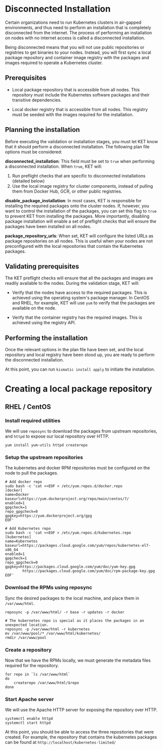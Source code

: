 # Disconnected Installation

Certain organizations need to run Kubernetes clusters in air-gapped environments, and thus need to perform an installation that is completely disconnected from the internet. The process of performing an installation on nodes with no internet access is called a disconnected installation.

Being disconnected means that you will not use public repositories or registries to get binaries to your nodes. Instead, you will first sync a local package repository and container image registry with the packages and images required to operate a Kubernetes cluster.

## Prerequisites

* Local package repository that is accessible from all nodes. This repository must include the Kubernetes software packages and their transitive dependencies.

* Local docker registry that is accessible from all nodes. This registry must be seeded with the images required for the installation.

## Planning the installation
Before executing the validation or installation stages, you must let KET know that
it should perform a disconnected installation. The following plan file options
must be considered:

**disconnected_installation**: This field must be set to `true` when performing a
disconnected installation. When `true`, KET will:
1. Run preflight checks that are specific to disconnected installations (detailed below)
2. Use the local image registry for cluster components, instead of pulling them from
Docker Hub, GCR, or other public registries.

**disable_package_installation**: In most cases, KET is responsible for installing the required packages onto the cluster nodes. If, however, you want to control the installation of the packages, you can set this flag to `true` to prevent KET from installing the packages. More importantly, disabling package installation will enable a set of preflight checks that will ensure the packages have been installed on all nodes.

**package_repository_urls**: When set, KET will configure the listed URLs as package repositories on all nodes. This is useful when your nodes are not preconfigured with the local repositories that contain the Kubernetes packages.

## Validating prerequisites
The KET preflight checks will ensure that all the packages and images are
readily available to the nodes. During the validation stage, KET will:

* Verify that the nodes have access to the required packages. This is achieved using
the operating system's package manager. In CentOS and RHEL, for example, KET will use `yum`
to verify that the packages are available on the node.

* Verify that the container registry has the required images. This is achieved using the registry API.

## Performing the installation

Once the relevant options in the plan file have been set, and the local repository and local registry have been stood up, you are ready to perform the disconnected installation. 

At this point, you can run `kismatic install apply` to initiate the installation.

# Creating a local package repository

## RHEL / CentOS

### Install required utilities
We will use `reposync` to download the packages from upstream repositories, and `httpd` to expose our local repository over HTTP.

```
yum install yum-utils httpd createrepo
```

### Setup the upstream repositories

The kubernetes and docker RPM repositories must be configured on the node to pull the packages.

```
# Add docker repo
sudo bash -c 'cat <<EOF > /etc/yum.repos.d/docker.repo
[docker]
name=Docker
baseurl=https://yum.dockerproject.org/repo/main/centos/7/
enabled=1
gpgcheck=1
repo_gpgcheck=0
gpgkey=https://yum.dockerproject.org/gpg
EOF'

# Add Kubernetes repo
sudo bash -c 'cat <<EOF > /etc/yum.repos.d/kubernetes.repo
[kubernetes]
name=Kubernetes
baseurl=https://packages.cloud.google.com/yum/repos/kubernetes-el7-x86_64
enabled=1
gpgcheck=1
repo_gpgcheck=0
gpgkey=https://packages.cloud.google.com/yum/doc/yum-key.gpg
        https://packages.cloud.google.com/yum/doc/rpm-package-key.gpg
EOF'
```

### Download the RPMs using reposync
Sync the desired packages to the local machine, and place them in `/var/www/html`.

```
reposync -p /var/www/html/ -r base -r updates -r docker

# The kubernetes repo is special as it places the packages in an unexpected location.
reposync -p /var/www/html -r kubernetes
mv /var/www/pool/* /var/www/html/kubernetes/
rmdir /var/www/pool
```

### Create a repository
Now that we have the RPMs locally, we must generate the metadata files required for the repository.

```
for repo in `ls /var/www/html`
do 
    createrepo /var/www/html/$repo
done
```

### Start Apache server
We will use the Apache HTTP server for exposing the repository over HTTP.
```
systemctl enable httpd
systemctl start httpd
```

At this point, you should be able to access the three repositories that were created. For example, the repository that contains the kubernetes packages can be found at `http://localhost/kubernetes-limited/`
